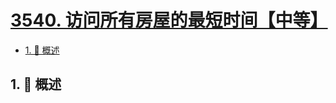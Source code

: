 # [3540. 访问所有房屋的最短时间【中等】](https://github.com/tnotesjs/TNotes.leetcode/tree/main/notes/3540.%20%E8%AE%BF%E9%97%AE%E6%89%80%E6%9C%89%E6%88%BF%E5%B1%8B%E7%9A%84%E6%9C%80%E7%9F%AD%E6%97%B6%E9%97%B4%E3%80%90%E4%B8%AD%E7%AD%89%E3%80%91)

<!-- region:toc -->

- [1. 📝 概述](#1--概述)

<!-- endregion:toc -->

## 1. 📝 概述
